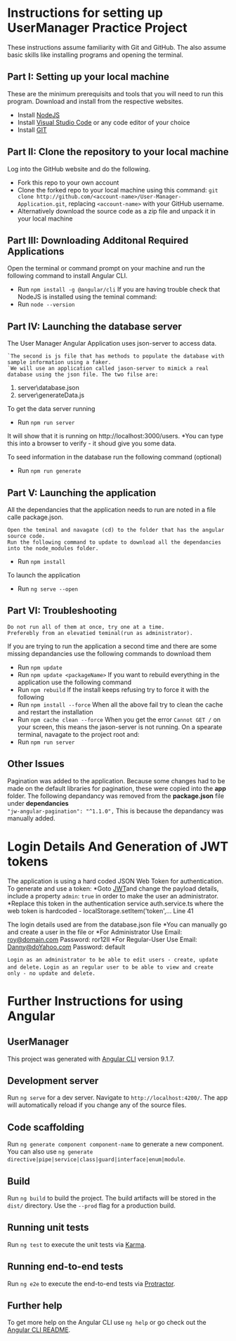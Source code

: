 Instructions for setting up UserManager Practice Project
========================================================

These instructions assume familiarity with Git and GitHub. The also assume basic skills like installing programs and opening the terminal.

## Part I: Setting up your local machine
These are the minimum prerequisits and tools that you will need to run this program. Download and install from the respective websites.
* Install [NodeJS](https://nodejs.org/en/download/)
* Install [Visual Studio Code](https://code.visualstudio.com/) or any code editor of your choice
* Install [GIT](https://git-scm.com/downloads)

## Part II: Clone the repository to your local machine
Log into the GitHub website and do the following.
* Fork this repo to your own account
* Clone the forked repo to your local machine using this command: `git clone http://github.com/<account-name>/User-Manager-Application.git`, replacing `<account-name>` with your GitHub username.
* Alternatively download the source code as a zip file and unpack it in your local machine

## Part III: Downloading Additonal Required Applications
Open the terminal or command prompt on your machine and run the following command to install Angular CLI.
* Run 	`npm install -g @angular/cli`
If you are having trouble check that NodeJS is installed using the teminal command:
* Run 	`node --version`

## Part IV: Launching the database server
The User Manager Angular Application uses json-server to access data. 
```There are two files responsible for the mockup database server. The first which is the actual database is a json file. 
`The second is js file that has methods to populate the database with sample information using a faker. 
`We will use an application called jason-server to mimick a real database using the json file. The two filse are: 
```
1. server\database.json 
2. server\generateData.js 

To get the data server running 
* Run 	`npm run server`
  
It will show that it is running on http://localhost:3000/users. 
*You can type this into a browser to verify - it shoud give you some data.

To seed information in the database run the following command (optional)
* Run	`npm run generate`

## Part V: Launching the application
All the dependancies that the application needs to run are noted in a file calle package.json. 
```We need only run one command that will allow that package manager to download all the dependancies.
Open the teminal and navagate (cd) to the folder that has the angular source code. 
Run the following command to update to download all the dependancies into the node_modules folder.
```
* Run 	`npm install`

To launch the application
* Run 	`ng serve --open`

## Part VI: Troubleshooting
```Should the command to install and run the applicaiton fail try a few of these troubleshooting commands. 
Do not run all of them at once, try one at a time. 
Preferebly from an elevatied teminal(run as administrator).
```
If you are trying to run the application a second time and there are some missing depandancies use the following commands to download them
* Run 	`npm update`
* Run 	`npm update <packageName>`
If you want to rebuild everything in the application use the following command
* Run 	`npm rebuild`
If the install keeps refusing try to force it with the following
* Run 	`npm install --force`
When all the above fail try to clean the cache and restart the installation
* Run 	`npm cache clean --force` 
When you get the error `Cannot GET /` on your screen, this means the jason-server is not running. 
On a spearate terminal, navagate to the project root and:
* Run 	`npm run server`

## Other Issues 
Pagination was added to the application. Because some changes had to be made on the default libraries for pagination, these were copied into the **app** folder.
The following depandancy was removed from the **package.json** file under **dependancies**  
`"jw-angular-pagination": "^1.1.0",`
This is because the depandancy was manually added.

Login Details And Generation of JWT tokens
========================================================
The application is using a hard coded JSON Web Token for authentication. To generate and use a token: 
*Goto [JWT](https://jwt.io/)and change the payload details, include a property `admin`: `true` in order to make the user an administrator.
*Replace this token in the authentication service auth.service.ts where the web token is hardcoded - localStorage.setItem('token',... Line 41

The login details used are from the database.json file
*You can manually go and create a user in the file or
*For Administrator Use Email: roy@domain.com Password: ror12II
*For Regular-User Use Email: Danny@doYahoo.com Password: default

`Login as an administrator to be able to edit users - create, update and delete.`
`Login as an regular user to be able to view and create only - no update and delete.`


Further Instructions for using Angular
========================================================

## UserManager

This project was generated with [Angular CLI](https://github.com/angular/angular-cli) version 9.1.7.

## Development server

Run `ng serve` for a dev server. Navigate to `http://localhost:4200/`. The app will automatically reload if you change any of the source files.

## Code scaffolding

Run `ng generate component component-name` to generate a new component. You can also use `ng generate directive|pipe|service|class|guard|interface|enum|module`.

## Build

Run `ng build` to build the project. The build artifacts will be stored in the `dist/` directory. Use the `--prod` flag for a production build.

## Running unit tests

Run `ng test` to execute the unit tests via [Karma](https://karma-runner.github.io).

## Running end-to-end tests

Run `ng e2e` to execute the end-to-end tests via [Protractor](http://www.protractortest.org/).

## Further help

To get more help on the Angular CLI use `ng help` or go check out the [Angular CLI README](https://github.com/angular/angular-cli/blob/master/README.md).
